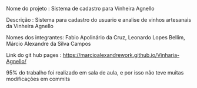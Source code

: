 Nome do projeto : Sistema de cadastro para Vinheira Agnello


Descrição : Sistema para cadastro do usuario e analise de vinhos artesanais da Vinheira Agnello 


Nomes dos integrantes: Fabio Apolinário da Cruz, Leonardo Lopes Bellim, Márcio Alexandre da Silva Campos


Link do git hub pages : https://marcioalexandrework.github.io/Vinharia-Agnello/


95% do trabalho foi realizado em sala de aula, e por isso não teve muitas modificações em commits
